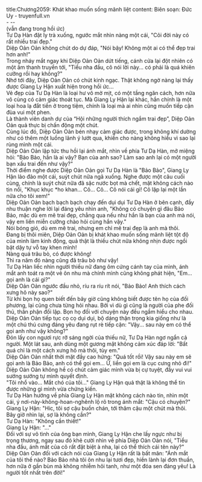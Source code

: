 title:Chương2059: Khát khao muốn sống mãnh liệt
content:
Biên soạn: Đức Uy - truyenfull.vn<br>- --<br>(vẫn đang trong hồi ức)<br>Tư Dạ Hàn đặt ly trà xuống, ngước mắt nhìn nàng một cái, "Cõi đời này có rất nhiều trai đẹp."<br>Diệp Oản Oản không chút do dự đáp, "Nói bậy! Không một ai có thể đẹp trai hơn anh!"<br>Trong nháy mắt ngay khi Diệp Oản Oản dứt tiếng, cánh cửa lại đột nhiên có một âm thanh truyền tới, "Tiểu nha đầu, cô nói lời này... có phải là quá khiên cưỡng rồi hay không?"<br>Nhớ tới đây, Diệp Oản Oản có chút kinh ngạc. Thật không ngờ nàng lại thấy được Giang Ly Hận xuất hiện trong hồi ức...<br>Vẻ đẹp của Tư Dạ Hàn là loại hư vô mờ mịt, có một tầng ngăn cách, hơn nữa vô cùng có cảm giác thoát tục. Mà Giang Ly Hận lại khác, hắn chính là một loại hoa lạ đắt tiền ở trong tiệm, chính là loại mà ai nhìn cũng muốn tiếp cận đùa vui một phen.<br>Là thành viên danh dự của “Hội những người thích ngắm trai đẹp”, Diệp Oản Oản quả thực bị chấn động một chút.<br>Cùng lúc đó, Diệp Oản Oản bén nhạy cảm giác được, trong không khí dường như có thêm một luồng lãnh ý lướt qua, khiến cho nàng không hiểu vì sao lại rùng mình một cái.<br>Diệp Oản Oản lập tức thu hồi lại ánh mắt, nhìn về phía Tư Dạ Hàn, mở miệng hỏi: "Bảo Bảo, hắn là ai vậy? Bạn của anh sao? Làm sao anh lại có một người bạn xấu trai đến như vậy?"<br>Thời điểm nghe được Diệp Oản Oản gọi Tư Dạ Hàn là "Bảo Bảo", Giang Ly Hận lảo đảo một cái, suýt chút nữa ngã xuống. Nghe được một câu cuối cùng, chính là suýt chút nữa đã sặc nước bọt mà chết, mặt không cách nào tin nổi, "Khục khục *ho khan... Cô... Cô... Cô nói cái gì! Cô lặp lại một lần nữa cho tôi xem!"<br>Diệp Oản Oản bạch bạch bạch chạy đến dụi dụi Tư Dạ Hàn ở bên cạnh, đầy nhu thuận nghe lời lại đáng yêu nhìn anh, "Không có chuyện gì đâu Bảo Bảo, mặc dù em mê trai đẹp, chẳng qua nếu như hắn là bạn của anh mà nói, vậy em liền miễn cưỡng chào hỏi cùng hắn vậy."<br>Nói bóng gió, dù em mê trai, nhưng em chỉ mê trai đẹp là anh mà thôi.<br>Đang bị thôi miên, Diệp Oản Oản bị khát khao muốn sống mãnh liệt tột độ của mình làm kinh động, quả thật là thiếu chút nữa không nhịn được ngồi bật dậy tự vỗ tay khen mình!<br>Nàng quá trâu bò, có được không!<br>Thì ra năm đó nàng cũng đã trâu bò như vậy!<br>Tư Dạ Hàn liếc nhìn người thiếu nữ đang ôm cứng cánh tay của mình, ánh mắt anh toát ra một vẻ ôn nhu mà chính mình cũng không phát hiện, "Em... gọi anh là cái gì?"<br>Diệp Oản Oản ngước đầu nhỏ, ríu ra ríu rít nói, "Bảo Bảo! Anh thích cách xưng hô này sao?"<br>Từ khi bọn họ quen biết đến bây giờ cũng không biết được tên họ của đối phương, lại cũng chưa từng hỏi nhau. Bởi vì dù gì cũng là người của phe đối thủ, thân phận đối lập. Bọn họ đối với chuyện này đều ngầm hiểu cho nhau.<br>Diệp Oản Oản tiếp tục cọ cọ dụi dụi, bộ dáng thận trọng kia giống như là một chú thú cưng đáng yêu đang rụt rè tiếp cận: "Vậy... sau này em có thể gọi anh như vậy không?"<br>Đón lấy con ngươi rực rỡ sáng ngời của thiếu nữ, Tư Dạ Hàn ngơ ngẩn cả người. Một lát sau, anh dùng một gương mặt không cảm xúc đáp lời: "Bất quá chỉ là một cách xưng hô mà thôi, tùy em."<br>Diệp Oản Oản nhất thời mặt đầy cao hứng: "Quá tốt rồi! Vậy sau này em sẽ gọi anh là Bảo Bảo, anh có thể gọi em... Ừ, liền gọi em là cục cưng nhỏ đi!"<br>Diệp Oản Oản không hề có chút cảm giác mình vừa bị cự tuyệt, đầy vui vui sướng sướng tự mình quyết định.<br>"Tôi nhổ vào... Mắt chó của tôi..." Giang Ly Hận quả thật là không thể tin được những gì mình vừa chứng kiến.<br>Tư Dạ Hàn hướng về phía Giang Ly Hận mặt không cách nào tin, nhìn một cái, ý nơi-này-không-hoan-nghênh lộ rõ trong ánh mắt: "Cậu có chuyện?"<br>Giang Ly Hận: "Hic, tôi sợ cậu buồn chán, tới thăm cậu một chút mà thôi. Bây giờ nhìn lại, sợ là không cần?"<br>Tư Dạ Hàn: "Không cần thiết!"<br>Giang Ly Hận: "..."<br>Đối với sự vô tình của ông bạn mình, Giang Ly Hận che lấy ngực như bị trọng thương, ngay sau đó khẽ cười nhìn về phía Diệp Oản Oản nói, "Tiểu nha đầu, ánh mắt của cô rất đặt biệt à nha, lại có thể thích cái tên này?"<br>Diệp Oản Oản đối với cách nói của Giang Ly Hận rất là bất mãn: "Ánh mắt của tôi thế nào? Bảo Bảo nhà tôi ôn nhu lại tươi đẹp, hiền lành lại đơn thuần, hơn nữa ở gần bùn mà không nhiễm hôi tanh, như một đóa sen đáng yêu! Là người tốt nhất trên đời!"
